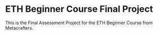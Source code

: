 # ETH Beginner Course Final Project

This is the Final Assessment Project for the ETH Beginner Course from Metacrafters.

